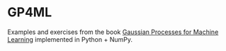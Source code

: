 # GP4ML

Examples and exercises from the book [Gaussian Processes for Machine Learning](http://www.gaussianprocess.org/gpml/) implemented in Python + NumPy.